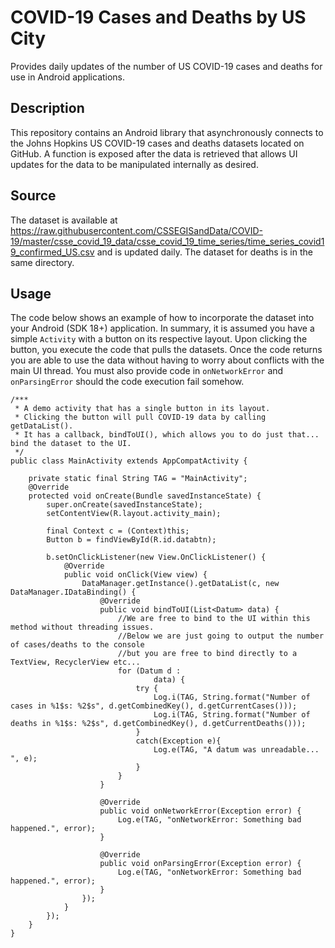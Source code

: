 # COVID-19 Cases and Deaths by US City
Provides daily updates of the number of US COVID-19 cases and deaths for use in Android applications.

## Description
This repository contains an Android library that asynchronously connects to the Johns Hopkins US COVID-19 cases and deaths datasets located on GitHub. A function is exposed after the data is retrieved that allows UI updates for the data to be manipulated internally as desired.

## Source
The dataset is available at https://raw.githubusercontent.com/CSSEGISandData/COVID-19/master/csse_covid_19_data/csse_covid_19_time_series/time_series_covid19_confirmed_US.csv and is updated daily. The dataset for deaths is in the same directory.

## Usage
The code below shows an example of how to incorporate the dataset into your Android (SDK 18+) application. In summary, it is assumed you have a simple `Activity` with a button on its respective layout. Upon clicking the button, you execute the code that pulls the datasets. Once the code returns you are able to use the data without having to worry about conflicts with the main UI thread. You must also provide code in `onNetworkError` and `onParsingError` should the code execution fail somehow. 
```
/***
 * A demo activity that has a single button in its layout.
 * Clicking the button will pull COVID-19 data by calling getDataList().
 * It has a callback, bindToUI(), which allows you to do just that... bind the dataset to the UI.
 */
public class MainActivity extends AppCompatActivity {

    private static final String TAG = "MainActivity";
    @Override
    protected void onCreate(Bundle savedInstanceState) {
        super.onCreate(savedInstanceState);
        setContentView(R.layout.activity_main);

        final Context c = (Context)this;
        Button b = findViewById(R.id.databtn);

        b.setOnClickListener(new View.OnClickListener() {
            @Override
            public void onClick(View view) {
                DataManager.getInstance().getDataList(c, new DataManager.IDataBinding() {
                    @Override
                    public void bindToUI(List<Datum> data) {
                        //We are free to bind to the UI within this method without threading issues.
                        //Below we are just going to output the number of cases/deaths to the console
                        //but you are free to bind directly to a TextView, RecyclerView etc...
                        for (Datum d :
                                data) {
                            try {
                                Log.i(TAG, String.format("Number of cases in %1$s: %2$s", d.getCombinedKey(), d.getCurrentCases()));
                                Log.i(TAG, String.format("Number of deaths in %1$s: %2$s", d.getCombinedKey(), d.getCurrentDeaths()));
                            }
                            catch(Exception e){
                                Log.e(TAG, "A datum was unreadable... ", e);
                            }
                        }
                    }

                    @Override
                    public void onNetworkError(Exception error) {
                        Log.e(TAG, "onNetworkError: Something bad happened.", error);
                    }

                    @Override
                    public void onParsingError(Exception error) {
                        Log.e(TAG, "onNetworkError: Something bad happened.", error);
                    }
                });
            }
        });
    }
}
```

